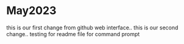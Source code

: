 # May2023
this is our first change from github web interface..
this is our second change..
testing for readme file for command prompt
